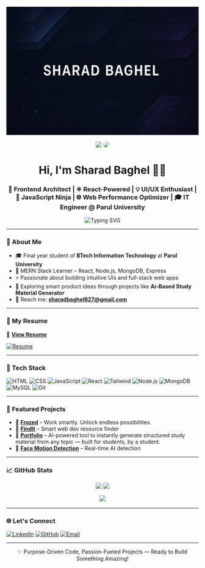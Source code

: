 <!-- Banner -->
<p align="center">
  <img src="https://raw.githubusercontent.com/SharadBaghel/SharadBaghel/main/assets/banner.png" alt="Sharad Baghel Banner" />
</p>

<!-- Animated Avatar -->
<p align="center">
  <img src="https://media.giphy.com/media/hvRJCLFzcasrR4ia7z/giphy.gif" width="40" />
 <img src="https://avatars.githubusercontent.com/u/102204747?v=4" width="100" style="border-radius: 50%;" />
</p>

<h1 align="center">Hi, I'm Sharad Baghel 👨‍💻</h1>
<h3 align="center">🔧 Frontend Architect | ⚛️ React-Powered | 💡 UI/UX Enthusiast | 🎯 JavaScript Ninja | 🌐 Web Performance Optimizer | 🎓 IT Engineer @ Parul University</h3>

<p align="center">
  <img src="https://readme-typing-svg.demolab.com?font=Fira+Code&pause=1000&center=true&vCenter=true&width=435&lines=React+Developer;Full+Stack+MERN+Learner;Web+Projects+Enthusiast;Smart+Work+Advocate" alt="Typing SVG" />
</p>

---

### 🧠 About Me

- 🎓 Final year student of **BTech Information Technology** at **Parul University**
- 🧩 MERN Stack Learner – React, Node.js, MongoDB, Express
- ⚡ Passionate about building intuitive UIs and full-stack web apps
- 🔗 Exploring smart product ideas through projects like **Ai-Based Study Material Generator**
- 📩 Reach me: **sharadbaghel827@gmail.com**

---

### 💼 My Resume

📄 [**View Resume**](https://raw.githubusercontent.com/SharadBaghel/SharadBaghel/main/assets/SharadBaghel(CV).pdf)

[![Resume](https://img.shields.io/badge/Download-Resume-blue?style=for-the-badge&logo=adobeacrobatreader)](https://raw.githubusercontent.com/SharadBaghel/SharadBaghel/main/assets/SharadBaghel(CV).pdf)

---

### 🚀 Tech Stack

![HTML](https://img.shields.io/badge/HTML5-E34F26?style=for-the-badge&logo=html5&logoColor=white)
![CSS](https://img.shields.io/badge/CSS3-1572B6?style=for-the-badge&logo=css3)
![JavaScript](https://img.shields.io/badge/JavaScript-black?style=for-the-badge&logo=javascript)
![React](https://img.shields.io/badge/React-61DAFB?style=for-the-badge&logo=react)
![Tailwind](https://img.shields.io/badge/TailwindCSS-38B2AC?style=for-the-badge&logo=tailwindcss)
![Node.js](https://img.shields.io/badge/Node.js-339933?style=for-the-badge&logo=node.js)
![MongoDB](https://img.shields.io/badge/MongoDB-4EA94B?style=for-the-badge&logo=mongodb)
![MySQL](https://img.shields.io/badge/MySQL-00758F?style=for-the-badge&logo=mysql)
![Git](https://img.shields.io/badge/Git-F05032?style=for-the-badge&logo=git)

---

### 📌 Featured Projects

- 🔗 [**Frozed**](https://github.com/SharadBaghel/frozed) – Work smartly. Unlock endless possibilities.  
- 🔗 [**FindIt**](https://github.com/SharadBaghel/findit) – Smart web dev resource finder  
- 🔗 [**Portfolio**](https://github.com/SharadBaghel/Ai-study-material-generator) – AI-powered tool to instantly generate structured study material from any topic — built for students, by a student.  
- 🔗 [**Face Motion Detection**](https://github.com/SharadBaghel/face-motion-detection) – Real-time AI detection

---

### 📈 GitHub Stats

<p align="center">
  <img src="https://github-readme-stats.vercel.app/api?username=SharadBaghel&show_icons=true&theme=react&count_private=true" height="180" />
  <img src="https://github-readme-streak-stats.herokuapp.com/?user=SharadBaghel&theme=react" height="180" />
</p>

<p align="center">
  <img src="https://github-readme-stats.vercel.app/api/top-langs/?username=SharadBaghel&layout=compact&theme=react" />
</p>

---

### 🌐 Let's Connect

[![LinkedIn](https://img.shields.io/badge/LinkedIn-0A66C2?style=for-the-badge&logo=linkedin&logoColor=white)](https://www.linkedin.com/in/sharadbaghel09/)
[![GitHub](https://img.shields.io/badge/GitHub-000?style=for-the-badge&logo=github&logoColor=white)](https://github.com/SharadBaghel)
[![Email](https://img.shields.io/badge/Email-red?style=for-the-badge&logo=gmail&logoColor=white)](mailto:sharadbaghel827@gmail.com)

---

<p align="center">✨ Purpose-Driven Code, Passion-Fueled Projects — Ready to Build Something Amazing!</p>
